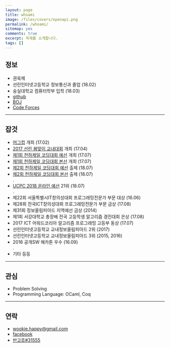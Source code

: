 ```yaml
---
layout: page
title: whoami
image: /files/covers/openapi.png
permalink: /whoami/
sitemap: yes
comments: true
excerpt: 욱제를 소개합니다.
tags: []
---
```


## 정보

* 권욱제
* 선린인터넷고등학교 정보통신과 졸업 (18.02)
* 숭실대학교 컴퓨터학부 입학 (18.03)
* [github](https://github.com/wookje)
* [BOJ](https://www.acmicpc.net/user/wookje)
* [Code Forces](http://codeforces.com/profile/wo_okje)

---

## 잡것

* [머그컵](https://www.acmicpc.net/contest/view/213) 개최 (17.02)
* [2017 선린 봄맞이 교내대회](https://www.acmicpc.net/contest/view/221) 개최 (17.04)
* [제1회 천하제일 코딩대회 예선](https://www.acmicpc.net/contest/view/241) 개최 (17.07)
* [제1회 천하제일 코딩대회 본선](https://www.acmicpc.net/contest/view/242) 개최 (17.07)  
* [제2회 천하제일 코딩대회 예선](https://www.acmicpc.net/contest/view/303) 출제 (18.07)
* [제2회 천하제일 코딩대회 본선](https://www.acmicpc.net/contest/view/310) 출제 (18.07)  
.  
* [UCPC 2018 온라인 예선](https://www.acmicpc.net/contest/view/307) 21위 (18.07)  
.  
* 제22회 서울특별시IT창의성대회 프로그래밍전문가 부문 대상 (16.06)
* 제28회 전국ICT창의성대회 프로그래밍전문가 부문 금상 (17.08)
* 제31회 정보올림피아드 지역예선 금상 (2014)
* 제1회 서강대학교 총장배 전국 고등학생 알고리즘 경진대회 은상 (17.08)
* 2017 ICT 어워드코리아 알고리즘 프로그래밍 고등부 동상 (17.07)
* 선린인터넷고등학교 교내정보올림피아드 2위 (2017)
* 선린인터넷고등학교 교내정보올림피아드 3위 (2015, 2016)
* 2016 공개SW 해카톤 우수 (16.09)  
.
* 기타 등등

---

## 관심

* Problem Solving
* Programming Language: OCaml, Coq

---

## 연락

* wookje.happy@gmail.com
* [facebook](https://www.facebook.com/profile.php?id=100008317802738)
* [반고흐#31555](http://overlog.gg/detail/overview/239042227252217170213224)
